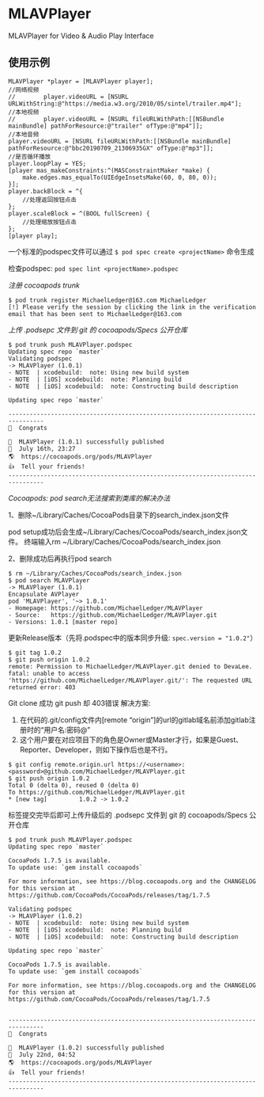 # MLAVPlayer
MLAVPlayer for Video &amp; Audio Play Interface

## 使用示例
```
MLAVPlayer *player = [MLAVPlayer player];
//网络视频
//        player.videoURL = [NSURL URLWithString:@"https://media.w3.org/2010/05/sintel/trailer.mp4"];
//本地视频
//        player.videoURL = [NSURL fileURLWithPath:[[NSBundle mainBundle] pathForResource:@"trailer" ofType:@"mp4"]];
//本地音频
player.videoURL = [NSURL fileURLWithPath:[[NSBundle mainBundle] pathForResource:@"bbc20190709_21306935GX" ofType:@"mp3"]];
//是否循环播放
player.loopPlay = YES;
[player mas_makeConstraints:^(MASConstraintMaker *make) {
    make.edges.mas_equalTo(UIEdgeInsetsMake(60, 0, 80, 0));
}];
player.backBlock = ^{
    //处理返回按钮点击
};
player.scaleBlock = ^(BOOL fullScreen) {
    //处理缩放按钮点击
};
[player play];
```

一个标准的podspec文件可以通过 `$ pod spec create <projectName>` 命令生成

检查podspec: `pod spec lint <projectName>.podspec`

*注册 cocoapods trunk*
```
$ pod trunk register MichaelLedger@163.com MichaelLedger
[!] Please verify the session by clicking the link in the verification email that has been sent to MichaelLedger@163.com
```
*上传 .podsepc 文件到 git 的 cocoapods/Specs 公开仓库*
```
$ pod trunk push MLAVPlayer.podspec
Updating spec repo `master`
Validating podspec
-> MLAVPlayer (1.0.1)
- NOTE  | xcodebuild:  note: Using new build system
- NOTE  | [iOS] xcodebuild:  note: Planning build
- NOTE  | [iOS] xcodebuild:  note: Constructing build description

Updating spec repo `master`

--------------------------------------------------------------------------------
🎉  Congrats

🚀  MLAVPlayer (1.0.1) successfully published
📅  July 16th, 23:27
🌎  https://cocoapods.org/pods/MLAVPlayer
👍  Tell your friends!
--------------------------------------------------------------------------------
```
*Cocoapods: pod search无法搜索到类库的解决办法*

1、删除~/Library/Caches/CocoaPods目录下的search_index.json文件


pod setup成功后会生成~/Library/Caches/CocoaPods/search_index.json文件。
终端输入rm ~/Library/Caches/CocoaPods/search_index.json

2、删除成功后再执行pod search

```
$ rm ~/Library/Caches/CocoaPods/search_index.json
$ pod search MLAVPlayer
-> MLAVPlayer (1.0.1)
Encapsulate AVPlayer
pod 'MLAVPlayer', '~> 1.0.1'
- Homepage: https://github.com/MichaelLedger/MLAVPlayer
- Source:   https://github.com/MichaelLedger/MLAVPlayer.git
- Versions: 1.0.1 [master repo]
```

更新Release版本（先将.podspec中的版本同步升级: `spec.version = "1.0.2"`）
```
$ git tag 1.0.2
$ git push origin 1.0.2
remote: Permission to MichaelLedger/MLAVPlayer.git denied to DevaLee.
fatal: unable to access 'https://github.com/MichaelLedger/MLAVPlayer.git/': The requested URL returned error: 403
```
Git clone 成功 git push 却 403错误 解决方案:

1. 在代码的.git/config文件内[remote “origin”]的url的gitlab域名前添加gitlab注册时的“用户名:密码@”
 
2. 这个用户要在对应项目下的角色是Owner或Master才行，如果是Guest、Reporter、Developer，则如下操作后也是不行。

```
$ git config remote.origin.url https://<username>:<password>@github.com/MichaelLedger/MLAVPlayer.git
$ git push origin 1.0.2
Total 0 (delta 0), reused 0 (delta 0)
To https://github.com/MichaelLedger/MLAVPlayer.git
* [new tag]         1.0.2 -> 1.0.2
```
标签提交完毕后即可上传升级后的 .podsepc 文件到 git 的 cocoapods/Specs 公开仓库
```
$ pod trunk push MLAVPlayer.podspec
Updating spec repo `master`

CocoaPods 1.7.5 is available.
To update use: `gem install cocoapods`

For more information, see https://blog.cocoapods.org and the CHANGELOG for this version at https://github.com/CocoaPods/CocoaPods/releases/tag/1.7.5

Validating podspec
-> MLAVPlayer (1.0.2)
- NOTE  | xcodebuild:  note: Using new build system
- NOTE  | [iOS] xcodebuild:  note: Planning build
- NOTE  | [iOS] xcodebuild:  note: Constructing build description

Updating spec repo `master`

CocoaPods 1.7.5 is available.
To update use: `gem install cocoapods`

For more information, see https://blog.cocoapods.org and the CHANGELOG for this version at https://github.com/CocoaPods/CocoaPods/releases/tag/1.7.5


--------------------------------------------------------------------------------
🎉  Congrats

🚀  MLAVPlayer (1.0.2) successfully published
📅  July 22nd, 04:52
🌎  https://cocoapods.org/pods/MLAVPlayer
👍  Tell your friends!
--------------------------------------------------------------------------------
```
